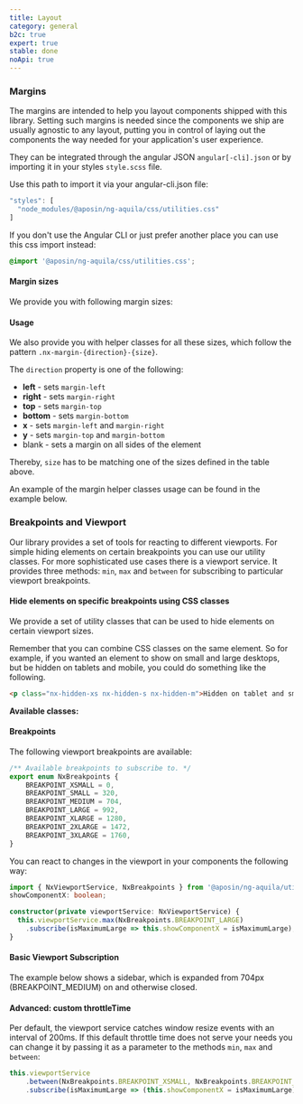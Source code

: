 ```yaml
---
title: Layout
category: general
b2c: true
expert: true
stable: done
noApi: true
---
```


### Margins

The margins are intended to help you layout components shipped with this library. Setting such margins is needed since the components we ship are usually agnostic to any layout, putting you in control of laying out the components the way needed for your application's user experience.

They can be integrated through the angular JSON `angular[-cli].json` or by importing it in your styles `style.scss` file.

Use this path to import it via your angular-cli.json file:

```ts
"styles": [
  "node_modules/@aposin/ng-aquila/css/utilities.css"
]
```

If you don't use the Angular CLI or just prefer another place you can use this css import instead:

```css
@import '@aposin/ng-aquila/css/utilities.css';
```

#### Margin sizes

We provide you with following margin sizes:

<!-- example(margin-sizes, { "hideHeader": true }) -->

#### Usage

We also provide you with helper classes for all these sizes, which follow the pattern `.nx-margin-{direction}-{size}`.

The `direction` property is one of the following:

-   **left** - sets `margin-left`
-   **right** - sets `margin-right`
-   **top** - sets `margin-top`
-   **bottom** - sets `margin-bottom`
-   **x** - sets `margin-left` and `margin-right`
-   **y** - sets `margin-top` and `margin-bottom`
-   blank - sets a margin on all sides of the element

Thereby, `size` has to be matching one of the sizes defined in the table above.

An example of the margin helper classes usage can be found in the example below.

<!-- example(margin-usage) -->

### Breakpoints and Viewport

Our library provides a set of tools for reacting to different viewports. For simple hiding elements on certain breakpoints you can use our utility classes. For more sophisticated use cases there is a viewport service. It provides three methods: `min`, `max` and `between` for subscribing to particular viewport breakpoints.

#### Hide elements on specific breakpoints using CSS classes

We provide a set of utility classes that can be used to hide elements on certain viewport sizes.

Remember that you can combine CSS classes on the same element. So for example, if you wanted an element to show on small and large desktops, but be hidden on tablets and mobile, you could do something like the following.

```html
<p class="nx-hidden-xs nx-hidden-s nx-hidden-m">Hidden on tablet and smaller</p>
```

**Available classes:**

<!-- example(hidden-classes, { "hideHeader": true }) -->

#### Breakpoints

The following viewport breakpoints are available:

```ts
/** Available breakpoints to subscribe to. */
export enum NxBreakpoints {
    BREAKPOINT_XSMALL = 0,
    BREAKPOINT_SMALL = 320,
    BREAKPOINT_MEDIUM = 704,
    BREAKPOINT_LARGE = 992,
    BREAKPOINT_XLARGE = 1280,
    BREAKPOINT_2XLARGE = 1472,
    BREAKPOINT_3XLARGE = 1760,
}
```

You can react to changes in the viewport in your components the following way:

```ts
import { NxViewportService, NxBreakpoints } from '@aposin/ng-aquila/utils';
showComponentX: boolean;

constructor(private viewportService: NxViewportService) {
  this.viewportService.max(NxBreakpoints.BREAKPOINT_LARGE)
    .subscribe(isMaximumLarge => this.showComponentX = isMaximumLarge);
}
```

#### Basic Viewport Subscription

The example below shows a sidebar, which is expanded from 704px (BREAKPOINT_MEDIUM) on and otherwise closed.

<!-- example(viewport-change) -->

#### Advanced: custom throttleTime

Per default, the viewport service catches window resize events with an interval of 200ms. If this default throttle time does not serve your needs you can change it by passing it as a parameter to the methods `min`, `max` and `between`:

```ts
this.viewportService
    .between(NxBreakpoints.BREAKPOINT_XSMALL, NxBreakpoints.BREAKPOINT_MEDIUM, 500)
    .subscribe(isMaximumLarge => (this.showComponentX = isMaximumLarge));
```
